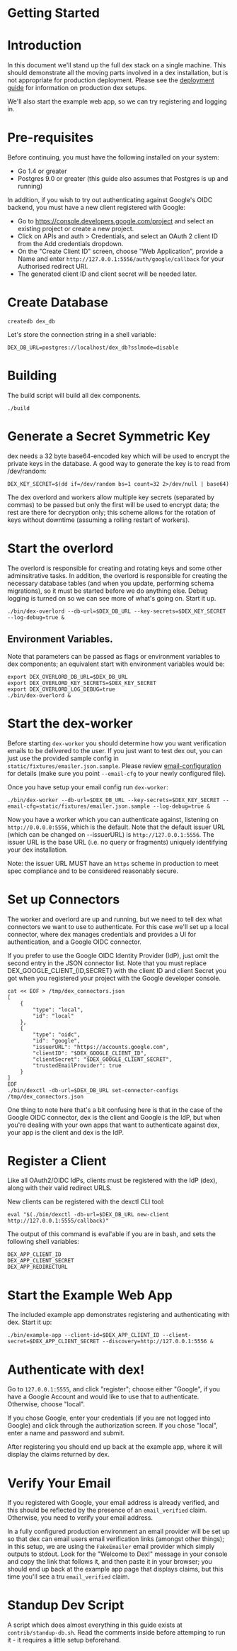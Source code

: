 # Getting Started


# Introduction

In this document we'll stand up the full dex stack on a single machine. This should demonstrate all the moving parts involved in a dex installation, but is not appropriate for production deployment. Please see the [deployment guide][deployment-guide] for information on production dex setups.

[deployment-guide]: https://github.com/coreos/dex/blob/master/Documentation/deployment-guide.md

We'll also start the example web app, so we can try registering and logging in.

# Pre-requisites

Before continuing, you must have the following installed on your system:

* Go 1.4 or greater
* Postgres 9.0 or greater (this guide also assumes that Postgres is up and running)

In addition, if you wish to try out authenticating against Google's OIDC backend, you must have a new client registered with Google:

* Go to https://console.developers.google.com/project and select an existing project or create a new project.
* Click on APIs and auth > Credentials, and select an OAuth 2 client ID from the Add credentials dropdown.
* On the "Create Client ID" screen, choose "Web Application", provide a Name and enter `http://127.0.0.1:5556/auth/google/callback` for your Authorised redirect URI.
* The generated client ID and client secret will be needed later.

# Create Database

`createdb dex_db`

Let's store the connection string in a shell variable:

`DEX_DB_URL=postgres://localhost/dex_db?sslmode=disable`

# Building

The build script will build all dex components.

`./build`

# Generate a Secret Symmetric Key

dex needs a 32 byte base64-encoded key which will be used to encrypt the private keys in the database. A good way to generate the key is to read from /dev/random:

`DEX_KEY_SECRET=$(dd if=/dev/random bs=1 count=32 2>/dev/null | base64)`

The dex overlord and workers allow multiple key secrets (separated by commas) to be passed but only the first will be used to encrypt data; the rest are there for decryption only; this scheme allows for the rotation of keys without downtime (assuming a rolling restart of workers).

# Start the overlord

The overlord is responsible for creating and rotating keys and some other adminsitrative tasks. In addition, the overlord is responsible for creating the necessary database tables (and when you update, performing schema migrations), so it must be started before we do anything else. Debug logging is turned on so we can see more of what's going on. Start it up.

`./bin/dex-overlord --db-url=$DEX_DB_URL --key-secrets=$DEX_KEY_SECRET --log-debug=true &`

## Environment Variables.

Note that parameters can be passed as flags or environment variables to dex components; an equivalent start with environment variables would be:

```
export DEX_OVERLORD_DB_URL=$DEX_DB_URL
export DEX_OVERLORD_KEY_SECRETS=$DEX_KEY_SECRET
export DEX_OVERLORD_LOG_DEBUG=true
./bin/dex-overlord &
```

# Start the dex-worker

Before starting `dex-worker` you should determine how you want verification emails to be delivered to the user.
If you just want to test dex out, you can just use the provided sample config in `static/fixtures/emailer.json.sample`.
Please review [email-configuration](https://github.com/coreos/dex/blob/master/Documentation/email-configuration.md) for details
(make sure you point `--email-cfg` to your newly configured file).

Once you have setup your email config run `dex-worker`:

`./bin/dex-worker --db-url=$DEX_DB_URL --key-secrets=$DEX_KEY_SECRET --email-cfg=static/fixtures/emailer.json.sample --log-debug=true &`

Now you have a worker which you can authenticate against, listening on `http://0.0.0.0:5556`, which is the default. Note that the default issuer URL (which can be changed on --issuerURL) is `http://127.0.0.1:5556`. The issuer URL is the base URL (i.e. no query or fragments) uniquely identifying your dex installation.

Note: the issuer URL MUST have an `https` scheme in production to meet spec compliance and to be considered reasonably secure.

# Set up Connectors

The worker and overlord are up and running, but we need to tell dex what connectors we want to use to authenticate. For this case we'll set up a local connector, where dex manages credentials and provides a UI for authentication, and a Google OIDC connector.

If you prefer to use the Google OIDC Identity Provider (IdP), just omit the second entry in the JSON connector list. Note that you must replace DEX_GOOGLE_CLIENT_{ID,SECRET} with the client ID and client Secret you got when you registered your project with the Google developer console.
```
cat << EOF > /tmp/dex_connectors.json
[
	{
		"type": "local",
		"id": "local"
	},
	{
		"type": "oidc",
		"id": "google",
		"issuerURL": "https://accounts.google.com",
		"clientID": "$DEX_GOOGLE_CLIENT_ID",
		"clientSecret": "$DEX_GOOGLE_CLIENT_SECRET",
		"trustedEmailProvider": true
	}
]
EOF
./bin/dexctl -db-url=$DEX_DB_URL set-connector-configs /tmp/dex_connectors.json
```

One thing to note here that's a bit confusing here is that in the case of the Google OIDC connector, dex is the client and Google is the IdP, but when you're dealing with your own apps that want to authenticate against dex, your app is the client and dex is the IdP.

# Register a Client

Like all OAuth2/OIDC IdPs, clients must be registered with the IdP (dex), along with their valid redirect URLS.

New clients can be registered with the dexctl CLI tool:
```
eval "$(./bin/dexctl -db-url=$DEX_DB_URL new-client http://127.0.0.1:5555/callback)"
```

The output of this command is eval'able if you are in bash, and sets the following shell variables:

```
DEX_APP_CLIENT_ID
DEX_APP_CLIENT_SECRET
DEX_APP_REDIRECTURL
```

# Start the Example Web App

The included example app demonstrates registering and authenticating with dex. Start it up:

```
./bin/example-app --client-id=$DEX_APP_CLIENT_ID --client-secret=$DEX_APP_CLIENT_SECRET --discovery=http://127.0.0.1:5556 &
```

# Authenticate with dex!

Go to `127.0.0.1:5555`, and click "register"; choose either "Google", if you have a Google Account and would like to use that to authenticate. Otherwise, choose "local".

If you chose Google, enter your credentials (if you are not logged into Google) and click through the authorization screen. If you chose "local", enter a name and password and submit.

After registering you should end up back at the example app, where it will display the claims returned by dex.

# Verify Your Email

If you registered with Google, your email address is already verified, and this should be reflected by the presence of an `email_verified` claim. Otherwise, you need to verify your email address.

In a fully configured production environment an email provider will be set up so that dex can email users email verification links (amongst other things); in this setup, we are using the `FakeEmailer` email provider which simply outputs to stdout. Look for the "Welcome to Dex!" message in your console and copy the link that follows it, and then paste it in your browser; you should end up back at the example app page that displays claims, but this time you'll see a tru `email_verified` claim.

# Standup Dev Script

A script which does almost everything in this guide exists at `contrib/standup-db.sh`. Read the comments inside before attemping to run it - it requires a little setup beforehand.
